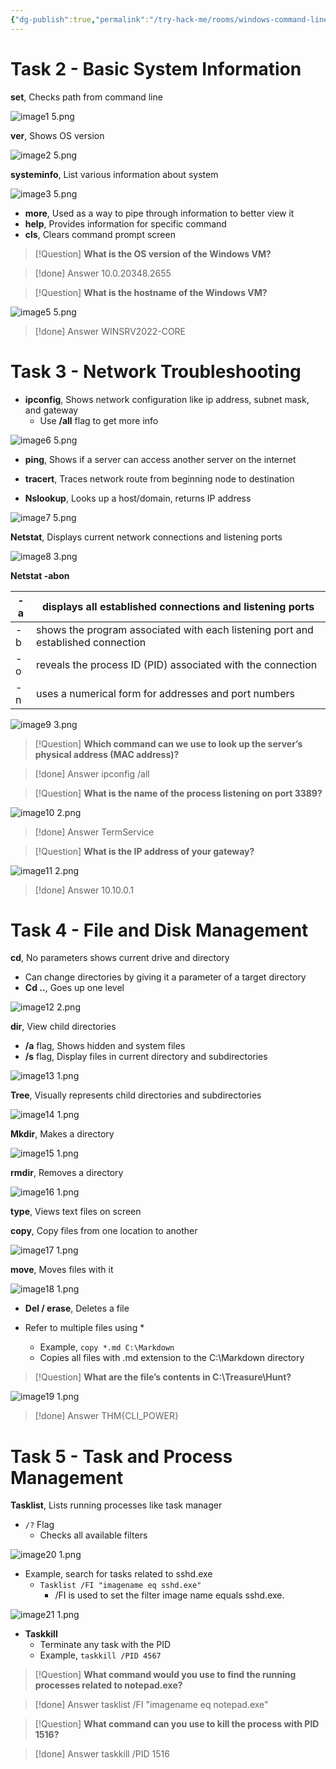 ```yaml
---
{"dg-publish":true,"permalink":"/try-hack-me/rooms/windows-command-line/","created":"2024-12-09T18:38:00.000-05:00","updated":"2025-03-09T16:38:30.074-04:00"}
---
```


# Task 2 - Basic System Information

**set**, Checks path from command line
	
![image1 5.png](/img/user/TryHackMe/THM_Images/ff3cdf910f7363b96c20f7ce83104039.png)

**ver**, Shows OS version

![image2 5.png](/img/user/TryHackMe/THM_Images/28d8200dbcfc0341dd369de9666d2552.png)

**systeminfo**, List various information about system
        
![image3 5.png](/img/user/TryHackMe/THM_Images/51b229a65df4c3912d6b4fbefdb602f8.png)
        
- **more**, Used as a way to pipe through information to better view it
- **help**, Provides information for specific command
- **cls**, Clears command prompt screen

> [!Question] 
**What is the OS version of the Windows VM?**

> [!done] Answer
10.0.20348.2655

> [!Question] 
**What is the hostname of the Windows VM?**

![image5 5.png](/img/user/TryHackMe/THM_Images/340ac65f1412da31bd69ea0b4754fd64.png)

> [!done] Answer
WINSRV2022-CORE
# Task 3 - Network Troubleshooting

- **ipconfig**, Shows network configuration like ip address, subnet mask, and gateway
	- Use **/all** flag to get more info
        
![image6 5.png](/img/user/TryHackMe/THM_Images/972a142b9654b4f480f906ab3c9f3454.png)
        
- **ping**,  Shows if a server can access another server on the internet
- **tracert**, Traces network route from beginning node to destination

- **Nslookup**, Looks up a host/domain, returns IP address
        
![image7 5.png](/img/user/TryHackMe/THM_Images/07385cbcdb2286558a2ff56d4b6c6e42.png)
        
**Netstat**, Displays current network connections and listening ports
        
![image8 3.png](/img/user/TryHackMe/THM_Images/580c9d3c86e1a68c7757ebd8a6e0bc2e.png)
        
**Netstat -abon**
    
| -a  | displays all established connections and listening ports                         |
| --- | -------------------------------------------------------------------------------- |
| -b  | shows the program associated with each listening port and established connection |
| -o  | reveals the process ID (PID) associated with the connection                      |
| -n  | uses a numerical form for addresses and port numbers                             |
    
![image9 3.png](/img/user/TryHackMe/THM_Images/688aa6d1a278114fa73f664d6920f6d5.png)
    
> [!Question] 
**Which command can we use to look up the server’s physical address (MAC address)?**

> [!done] Answer
ipconfig /all

> [!Question] 
**What is the name of the process listening on port 3389?**

![image10 2.png](/img/user/TryHackMe/THM_Images/c53ef35710f99c5b58375724c38aa7de.png)

> [!done] Answer
TermService

> [!Question] 
**What is the IP address of your gateway?**

![image11 2.png](/img/user/TryHackMe/THM_Images/1a455f3f5ca5850581a44c4b025ebf41.png)

> [!done] Answer
10.10.0.1

# Task 4 - File and Disk Management

**cd**, No parameters shows current drive and directory
- Can change directories by giving it a parameter of a target directory
- **Cd ..**, Goes up one level
        
![image12 2.png](/img/user/TryHackMe/THM_Images/3d1956454a6c92ee69ce3d2b28a479bc.png)

**dir**, View child directories
- **/a** flag, Shows hidden and system files
- **/s** flag,  Display files in current directory and subdirectories

![image13 1.png](/img/user/TryHackMe/THM_Images/0d87cb38fa37c018eb41f6129fa17b89.png)
        
**Tree**, Visually represents child directories and subdirectories

![image14 1.png](/img/user/TryHackMe/THM_Images/421cfe4aad02b5517cc6309f9a29813c.png)

**Mkdir**, Makes a directory

![image15 1.png](/img/user/TryHackMe/THM_Images/ecbbe57c627ba6030b9d5bb619be206c.png)

**rmdir**, Removes a directory

![image16 1.png](/img/user/TryHackMe/THM_Images/aa0c77ca41fd3e6b83234adf03abe17d.png)

**type**, Views text files on screen

**copy**, Copy files from one location to another
        
![image17 1.png](/img/user/TryHackMe/THM_Images/907f68d2cb9cab7e9c453f017dffc694.png)
        
**move**, Moves files with it

![image18 1.png](/img/user/TryHackMe/THM_Images/fe4efa485b0c2165af19c5486ad3fc5f.png)
        
- **Del / erase**, Deletes a file

- Refer to multiple files using *
	- Example, `copy *.md C:\Markdown`
	- Copies all files with .md extension to the C:\Markdown directory

> [!Question] 
**What are the file’s contents in C:\Treasure\Hunt?**

![image19 1.png](/img/user/TryHackMe/THM_Images/e61fe1969524893b95d91b2be141427a.png)

> [!done] Answer
THM{CLI_POWER}

# Task 5 - Task and Process Management

**Tasklist**, Lists running processes like task manager
- `/?` Flag
	- Checks all available filters

![image20 1.png](/img/user/TryHackMe/THM_Images/6268b4300bd518a890814b18e5f00e5c.png)

- Example, search for tasks related to sshd.exe
	- `Tasklist /FI "imagename eq sshd.exe"`
		- /FI is used to set the filter image name equals sshd.exe.

![image21 1.png](/img/user/TryHackMe/THM_Images/cd825cfee1d9a2a28a8d00d5f86e08d1.png)
            
- **Taskkill**
	- Terminate any task with the PID
	- Example, `taskkill /PID 4567`

> [!Question] 
**What command would you use to find the running processes related to notepad.exe?**

> [!done] Answer
tasklist /FI "imagename eq notepad.exe"

> [!Question] 
**What command can you use to kill the process with PID 1516?**

> [!done] Answer
taskkill /PID 1516
